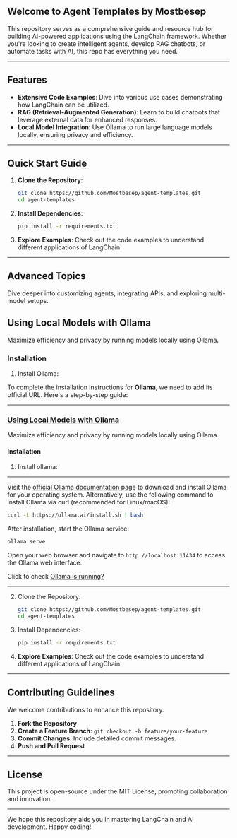 ## Welcome to Agent Templates by Mostbesep

This repository serves as a comprehensive guide and resource hub for building AI-powered applications using the LangChain framework. Whether you're looking to create intelligent agents, develop RAG chatbots, or automate tasks with AI, this repo has everything you need.

---

## Features

- **Extensive Code Examples**: Dive into various use cases demonstrating how LangChain can be utilized.
- **RAG (Retrieval-Augmented Generation)**: Learn to build chatbots that leverage external data for enhanced responses.
- **Local Model Integration**: Use Ollama to run large language models locally, ensuring privacy and efficiency.

---

## Quick Start Guide

1. **Clone the Repository**:
   ```bash
   git clone https://github.com/Mostbesep/agent-templates.git
   cd agent-templates
   ```
2. **Install Dependencies**:
   ```bash
   pip install -r requirements.txt
   ```
   
3. **Explore Examples**: Check out the code examples to understand different applications of LangChain.

---


## Advanced Topics

Dive deeper into customizing agents, integrating APIs, and exploring multi-model setups.


## Using Local Models with Ollama

Maximize efficiency and privacy by running models locally using Ollama.

### Installation

1. Install Ollama:


To complete the installation instructions for **Ollama**, we need to add its official URL. Here's a step-by-step guide:

---

### [Using Local Models with Ollama](#using-local-models-with-ollama)

Maximize efficiency and privacy by running models locally using Ollama.

#### Installation

1. Install ollama:
---
Visit the [official Ollama documentation page](https://ollama.com/download) to download and install Ollama for your operating system.
Alternatively, use the following command to install Ollama via curl (recommended for Linux/macOS):

   ```bash
   curl -L https://ollama.ai/install.sh | bash
   ```

After installation, start the Ollama service:

   ```bash
   ollama serve
   ```

Open your web browser and navigate to `http://localhost:11434` to access the Ollama web interface.

Click to check [Ollama is running?](http://localhost:11434)

---

2. Clone the Repository:
   ```bash
   git clone https://github.com/Mostbesep/agent-templates.git
   cd agent-templates
   ```
3. Install Dependencies:
   ```bash
   pip install -r requirements.txt
   ```
   
3. **Explore Examples**: Check out the code examples to understand different applications of LangChain.

---

## Contributing Guidelines

We welcome contributions to enhance this repository.

1. **Fork the Repository**
2. **Create a Feature Branch**: `git checkout -b feature/your-feature`
3. **Commit Changes**: Include detailed commit messages.
4. **Push and Pull Request**

---

## License

This project is open-source under the MIT License, promoting collaboration and innovation.

---

We hope this repository aids you in mastering LangChain and AI development. Happy coding!